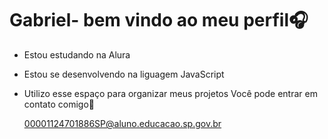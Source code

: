 # Gabriel- bem vindo ao meu perfil🎧
- Estou estudando na Alura  
- Estou se desenvolvendo na liguagem JavaScript
- Utilizo esse espaço para organizar meus projetos
  Você pode entrar em contato comigo📧
  
  00001124701886SP@aluno.educacao.sp.gov.br

